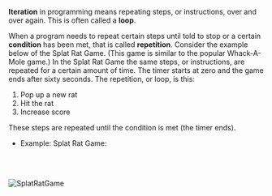 **Iteration** in programming means repeating steps, or instructions, over and over again. This is often called a **loop**.

When a program needs to repeat certain steps until told to stop or a certain **condition** has been met, that is called **repetition**.  Consider the example below of the Splat Rat Game. (This game is similar to the popular Whack-A-Mole game.) 
In the Splat Rat Game the same steps, or instructions, are repeated for a certain amount of time. The timer starts at zero and the game ends after sixty seconds. The repetition, or loop, is this:
1. Pop up a new rat
2. Hit the rat
3. Increase score 

These steps are repeated until the condition is met (the timer ends). 

-	Example: Splat Rat Game: 

<br>
<br>


![SplatRatGame](https://insect-method.codio.io/splat_rat_game.png)




